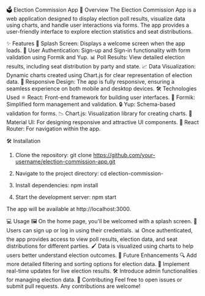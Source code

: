 🗳️ Election Commission App
🚀 Overview
The Election Commission App is a web application designed to display election poll results, visualize data using charts, and handle user interactions via forms. The app provides a user-friendly interface to explore election statistics and seat distributions.

✨ Features
🎉 Splash Screen: Displays a welcome screen when the app loads.
🔐 User Authentication: Sign-up and Sign-in functionality with form validation using Formik and Yup.
📊 Poll Results: View detailed election results, including seat distribution by party and state.
📈 Data Visualization: Dynamic charts created using Chart.js for clear representation of election data.
📱 Responsive Design: The app is fully responsive, ensuring a seamless experience on both mobile and desktop devices.
🛠️ Technologies Used
⚛️ React: Front-end framework for building user interfaces.
📝 Formik: Simplified form management and validation.
🔒 Yup: Schema-based validation for forms.
📉 Chart.js: Visualization library for creating charts.
🎨 Material UI: For designing responsive and attractive UI components.
🧭 React Router: For navigation within the app.

🛠️ Installation
1. Clone the repository:
git clone https://github.com/your-username/election-commission-app.git

2. Navigate to the project directory:
cd election-commission-

3. Install dependencies:
npm install

4. Start the development server:
npm start

The app will be available at http://localhost:3000.

💻 Usage
🖼️ On the home page, you'll be welcomed with a splash screen.
👤 Users can sign up or log in using their credentials.
📊 Once authenticated, the app provides access to view poll results, election data, and seat distributions for different parties.
🖌️ Data is visualized using charts to help users better understand election outcomes.
🌱 Future Enhancements
🔍 Add more detailed filtering and sorting options for election data.
📡 Implement real-time updates for live election results.
🛠️ Introduce admin functionalities for managing election data.
🤝 Contributing
Feel free to open issues or submit pull requests. Any contributions are welcome!